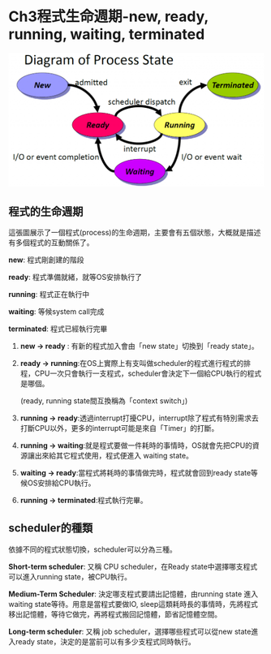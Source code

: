 Ch3程式生命週期-new, ready, running, waiting, terminated
===


![image](https://github.com/TiaoTiao87/sp108b/blob/master/final/IMG/Ch0301.png)

## 程式的生命週期

這張圖展示了一個程式(process)的生命週期，主要會有五個狀態，大概就是描述有多個程式的互動關係了。

**new**: 程式剛創建的階段

**ready**: 程式準備就緒，就等OS安排執行了

**running**: 程式正在執行中

**waiting**: 等候system call完成

**terminated**: 程式已經執行完畢

1. **new -> ready** : 有新的程式加入會由「new state」切換到「ready state」。

2. **ready -> running**:在OS上實際上有支叫做scheduler的程式進行程式的排程，CPU一次只會執行一支程式，scheduler會決定下一個給CPU執行的程式是哪個。

    (ready, running state間互換稱為「context switch」)
    
3. **running -> ready**:透過interrupt打擾CPU，interrupt除了程式有特別需求去打斷CPU以外，更多的interrupt可能是來自「Timer」的打斷。

4. **running -> waiting**:就是程式要做一件耗時的事情時，OS就會先把CPU的資源讓出來給其它程式使用，程式便進入 waiting state。

5. **waiting -> ready**:當程式將耗時的事情做完時，程式就會回到ready state等候OS安排給CPU執行。

6. **running -> terminated**:程式執行完畢。

## scheduler的種類

依據不同的程式狀態切換，scheduler可以分為三種。

**Short-term scheduler**: 又稱 CPU scheduler，在Ready state中選擇哪支程式可以進入running state，被CPU執行。

**Medium-Term Scheduler**: 決定哪支程式要請出記憶體，由running state 進入waiting state等待。用意是當程式要做IO, sleep這類耗時長的事情時，先將程式移出記憶體，等待它做完，再將程式搬回記憶體，節省記憶體空間。

**Long-term scheduler**: 又稱 job scheduler，選擇哪些程式可以從new state進入ready state，決定的是當前可以有多少支程式同時執行。
